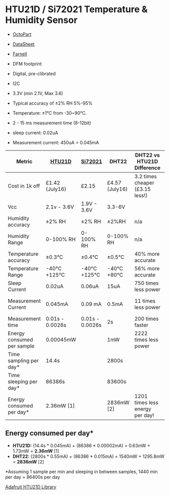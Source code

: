 # HTU21D / Si72021  Temperature & Humidity Sensor

- [OctoPart](https://octopart.com/htu21d-measurement+specialties-30374934)
- [DataSheet](http://datasheet.octopart.com/HTU21D-Measurement-Specialites-datasheet-22149496.pdf)
- [Farnell](http://uk.farnell.com/measurement-specialties/htu21d/humidity-digital-3-rh-dfn-6/dp/2393536?CMP=GRHB-OCTOPART)

- DFM footprint
- Digital, pre-clibrated
- I2C
- 3.3V (min 2.1V, Max 3.6)
- Typical accuracy of ±2% RH 5%-95%
- Temperature:  ±1°C from -30~90°C.
- 2 - 15 ms measurement time (8-12bit)
- sleep current: 0.02uA
- Measurement current: 450uA = 0.045mA


| Metric              | [HTU21D](https://octopart.com/htu21d-measurement+specialties-30374934)             |[Si72021](https://octopart.com/si7021-a20-im-silicon+labs-52675246)| DHT22          | DHT22 vs HTU21D Difference| [BME280](https://octopart.com/bme280-bosch-52931981) |
| ------------- | -------------            |------------- | ------------- | ------------- | ------------- |
| Cost in 1k off      | £1.42 (July16)     |£2.15|  £4.57 (July16)    | 3.2 times cheaper (£3.15 less!) | £3.07 |
| Vcc                 | 2.1v - 3.6V        | 1.9V - 3.6V | 3.3-6V | | 1.71 V - 3.6V |
| Humidity accuracy   | ±2% RH             | ±2% RH |  ±2%RH         | n/a | ±3%RH |
| Humidity Range      | 0-100% RH          | 0-100% RH |  0-100% RH     | n/a|  0-100% RH  |
| Temperature accuracy | ±0.3°C            | ±0.4°C|  ±0.5°C        | 40% more accurate | ±0.5 - ±1.0 |
| Temperature Range   | -40°C +125°C       |  -40°C +125°C  |  -40°C +80°C   | 56% more accurate | -40°C +80°C  |
| Sleep Current       | 0.02uA             | 0.06uA |  15uA          | 750 times less power | 0.1uA - 0.3uA |
| Measurement Current | 0.045mA            | 0.09 mA |  0.5mA         | 11 times less power | 0.714mA - 0.350mA |
| Measurement time    | 0.01s - 0.0026s    | 0.01s - 0.0026s |  2s            | 200 times faster | 1s |
| Energy consumed per sample | 0.00045mW   ||  1mW           | 2222 times less power | |
| Time sampling per day* |  14.4s          ||  2800s         | | |
| Time sleeping per day* | 86386s          ||  83600s        | | |
| Energy consumed per day* | 2.36mW [1]    ||  2836mW [2]    | 1201 times less energy per day!  | |


## Energy consumed per day*

- **HTU21D:** (14.4s * 0.045mA) + (86386 * 0.00002mA) = 0.63mW + 1.73mW = **2.36mW** [1]
- **DHT22:**  (2800s * 0.55mA) + (86386 * 0.015mA) = 1540mW + 1295.8mW = **2836mW**  [2]

\*Assuming 1 sample per min and sleeping in between samples, 1440 min per day = 86400s per day

[Adafruit HTU21D Library](https://github.com/adafruit/Adafruit_HTU21DF_Library)
